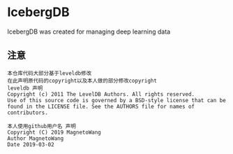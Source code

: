 # IcebergDB
IcebergDB was created for managing deep learning data

## 注意

```
本仓库代码大部分基于leveldb修改
在此声明原代码的copyright以及本人做的部分修改copyright
leveldb 声明
Copyright (c) 2011 The LevelDB Authors. All rights reserved.
Use of this source code is governed by a BSD-style license that can be
found in the LICENSE file. See the AUTHORS file for names of contributors.

本人使用github用户名 声明
Copyright (C) 2019 MagnetoWang
Author MagnetoWang
Date 2019-03-02
```


